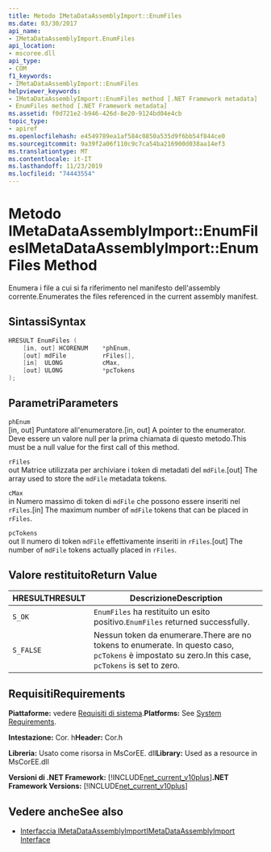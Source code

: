 ```yaml
---
title: Metodo IMetaDataAssemblyImport::EnumFiles
ms.date: 03/30/2017
api_name:
- IMetaDataAssemblyImport.EnumFiles
api_location:
- mscoree.dll
api_type:
- COM
f1_keywords:
- IMetaDataAssemblyImport::EnumFiles
helpviewer_keywords:
- IMetaDataAssemblyImport::EnumFiles method [.NET Framework metadata]
- EnumFiles method [.NET Framework metadata]
ms.assetid: f0d721e2-b946-426d-8e20-9124bd04e4cb
topic_type:
- apiref
ms.openlocfilehash: e4549789ea1af584c0850a535d9f6bb54f844ce0
ms.sourcegitcommit: 9a39f2a06f110c9c7ca54ba216900d038aa14ef3
ms.translationtype: MT
ms.contentlocale: it-IT
ms.lasthandoff: 11/23/2019
ms.locfileid: "74443554"
---
```

# <a name="imetadataassemblyimportenumfiles-method"></a><span data-ttu-id="d29be-102">Metodo IMetaDataAssemblyImport::EnumFiles</span><span class="sxs-lookup"><span data-stu-id="d29be-102">IMetaDataAssemblyImport::EnumFiles Method</span></span>
<span data-ttu-id="d29be-103">Enumera i file a cui si fa riferimento nel manifesto dell'assembly corrente.</span><span class="sxs-lookup"><span data-stu-id="d29be-103">Enumerates the files referenced in the current assembly manifest.</span></span>  
  
## <a name="syntax"></a><span data-ttu-id="d29be-104">Sintassi</span><span class="sxs-lookup"><span data-stu-id="d29be-104">Syntax</span></span>  
  
```cpp  
HRESULT EnumFiles (  
    [in, out] HCORENUM    *phEnum,   
    [out] mdFile          rFiles[],   
    [in]  ULONG           cMax,   
    [out] ULONG           *pcTokens  
);  
```  
  
## <a name="parameters"></a><span data-ttu-id="d29be-105">Parametri</span><span class="sxs-lookup"><span data-stu-id="d29be-105">Parameters</span></span>  
 `phEnum`  
 <span data-ttu-id="d29be-106">[in, out] Puntatore all'enumeratore.</span><span class="sxs-lookup"><span data-stu-id="d29be-106">[in, out] A pointer to the enumerator.</span></span> <span data-ttu-id="d29be-107">Deve essere un valore null per la prima chiamata di questo metodo.</span><span class="sxs-lookup"><span data-stu-id="d29be-107">This must be a null value for the first call of this method.</span></span>  
  
 `rFiles`  
 <span data-ttu-id="d29be-108">out Matrice utilizzata per archiviare i token di metadati del `mdFile`.</span><span class="sxs-lookup"><span data-stu-id="d29be-108">[out] The array used to store the `mdFile` metadata tokens.</span></span>  
  
 `cMax`  
 <span data-ttu-id="d29be-109">in Numero massimo di token di `mdFile` che possono essere inseriti nel `rFiles`.</span><span class="sxs-lookup"><span data-stu-id="d29be-109">[in] The maximum number of `mdFile` tokens that can be placed in `rFiles`.</span></span>  
  
 `pcTokens`  
 <span data-ttu-id="d29be-110">out Il numero di token `mdFile` effettivamente inseriti in `rFiles`.</span><span class="sxs-lookup"><span data-stu-id="d29be-110">[out] The number of `mdFile` tokens actually placed in `rFiles`.</span></span>  
  
## <a name="return-value"></a><span data-ttu-id="d29be-111">Valore restituito</span><span class="sxs-lookup"><span data-stu-id="d29be-111">Return Value</span></span>  
  
|<span data-ttu-id="d29be-112">HRESULT</span><span class="sxs-lookup"><span data-stu-id="d29be-112">HRESULT</span></span>|<span data-ttu-id="d29be-113">Descrizione</span><span class="sxs-lookup"><span data-stu-id="d29be-113">Description</span></span>|  
|-------------|-----------------|  
|`S_OK`|<span data-ttu-id="d29be-114">`EnumFiles` ha restituito un esito positivo.</span><span class="sxs-lookup"><span data-stu-id="d29be-114">`EnumFiles` returned successfully.</span></span>|  
|`S_FALSE`|<span data-ttu-id="d29be-115">Nessun token da enumerare.</span><span class="sxs-lookup"><span data-stu-id="d29be-115">There are no tokens to enumerate.</span></span> <span data-ttu-id="d29be-116">In questo caso, `pcTokens` è impostato su zero.</span><span class="sxs-lookup"><span data-stu-id="d29be-116">In this case, `pcTokens` is set to zero.</span></span>|  
  
## <a name="requirements"></a><span data-ttu-id="d29be-117">Requisiti</span><span class="sxs-lookup"><span data-stu-id="d29be-117">Requirements</span></span>  
 <span data-ttu-id="d29be-118">**Piattaforme:** vedere [Requisiti di sistema](../../../../docs/framework/get-started/system-requirements.md).</span><span class="sxs-lookup"><span data-stu-id="d29be-118">**Platforms:** See [System Requirements](../../../../docs/framework/get-started/system-requirements.md).</span></span>  
  
 <span data-ttu-id="d29be-119">**Intestazione:** Cor. h</span><span class="sxs-lookup"><span data-stu-id="d29be-119">**Header:** Cor.h</span></span>  
  
 <span data-ttu-id="d29be-120">**Libreria:** Usato come risorsa in MsCorEE. dll</span><span class="sxs-lookup"><span data-stu-id="d29be-120">**Library:** Used as a resource in MsCorEE.dll</span></span>  
  
 <span data-ttu-id="d29be-121">**Versioni di .NET Framework:** [!INCLUDE[net_current_v10plus](../../../../includes/net-current-v10plus-md.md)]</span><span class="sxs-lookup"><span data-stu-id="d29be-121">**.NET Framework Versions:** [!INCLUDE[net_current_v10plus](../../../../includes/net-current-v10plus-md.md)]</span></span>  
  
## <a name="see-also"></a><span data-ttu-id="d29be-122">Vedere anche</span><span class="sxs-lookup"><span data-stu-id="d29be-122">See also</span></span>

- [<span data-ttu-id="d29be-123">Interfaccia IMetaDataAssemblyImport</span><span class="sxs-lookup"><span data-stu-id="d29be-123">IMetaDataAssemblyImport Interface</span></span>](../../../../docs/framework/unmanaged-api/metadata/imetadataassemblyimport-interface.md)
